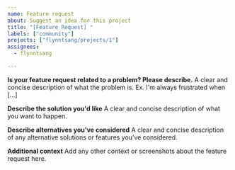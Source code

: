 ```yaml
---
name: Feature request
about: Suggest an idea for this project
title: "[Feature Request] "
labels: ["community"]
projects: ["flynntsang/projects/1"]
assignees:
  - flynntsang

---
```


**Is your feature request related to a problem? Please describe.**
A clear and concise description of what the problem is. Ex. I'm always frustrated when [...]

**Describe the solution you'd like**
A clear and concise description of what you want to happen.

**Describe alternatives you've considered**
A clear and concise description of any alternative solutions or features you've considered.

**Additional context**
Add any other context or screenshots about the feature request here.
